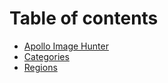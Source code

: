 # Table of contents

* [Apollo Image Hunter](README.md)
* [Categories](categories.md)
* [Regions](regions.md)